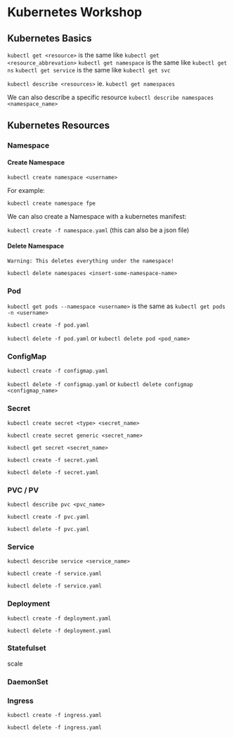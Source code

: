 # Kubernetes Workshop

## Kubernetes Basics

`kubectl get <resource>` is the same like `kubectl get <resource_abbrevation>`
`kubectl get namespace` is the same like `kubectl get ns`
`kubectl get service` is the same like `kubectl get svc`

`kubectl describe <resources>` ie. `kubectl get namespaces`

We can also describe a specific resource `kubectl describe namespaces <namespace_name>`

## Kubernetes Resources

### Namespace

#### Create Namespace

`kubectl create namespace <username>`

For example:

`kubectl create namespace fpe`

We can also create a Namespace with a kubernetes manifest:

`kubectl create -f namespace.yaml` (this can also be a json file)

#### Delete Namespace

`Warning: This deletes everything under the namespace!`

`kubectl delete namespaces <insert-some-namespace-name>`

### Pod

`kubectl get pods --namespace <username>` is the same as `kubectl get pods -n <username>`

`kubectl create -f pod.yaml`

`kubectl delete -f pod.yaml` or `kubectl delete pod <pod_name>`

### ConfigMap

`kubectl create -f configmap.yaml`

`kubectl delete -f configmap.yaml` or `kubectl delete configmap <configmap_name>`

### Secret

`kubectl create secret <type> <secret_name>`

`kubectl create secret generic <secret_name>`

`kubectl get secret <secret_name>`

`kubectl create -f secret.yaml`

`kubectl delete -f secret.yaml`

### PVC / PV

`kubectl describe pvc <pvc_name>`

`kubectl create -f pvc.yaml`

`kubectl delete -f pvc.yaml`

### Service

`kubectl describe service <service_name>`

`kubectl create -f service.yaml`

`kubectl delete -f service.yaml`

### Deployment

`kubectl create -f deployment.yaml`

`kubectl delete -f deployment.yaml`

### Statefulset

scale

### DaemonSet

### Ingress

`kubectl create -f ingress.yaml`

`kubectl delete -f ingress.yaml`